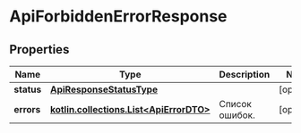 
# ApiForbiddenErrorResponse

## Properties
| Name | Type | Description | Notes |
| ------------ | ------------- | ------------- | ------------- |
| **status** | [**ApiResponseStatusType**](ApiResponseStatusType.md) |  |  [optional] |
| **errors** | [**kotlin.collections.List&lt;ApiErrorDTO&gt;**](ApiErrorDTO.md) | Список ошибок. |  [optional] |



